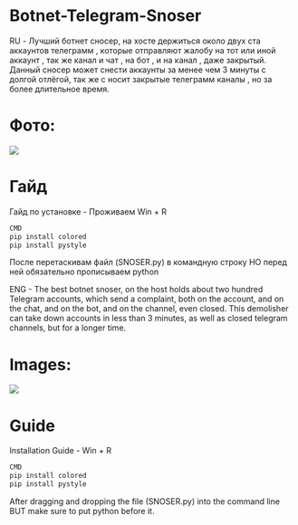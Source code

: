# Botnet-Telegram-Snoser
RU - Лучший ботнет сносер, на хосте держиться около двух ста аккаунтов телеграмм , которые отправляют жалобу на тот или иной аккаунт , так же канал и чат , на бот , и на канал , даже закрытый. Данный сносер может снести аккаунты за менее чем 3 минуты с долгой отлёгой, так же с носит закрытые телеграмм каналы , но за более длительное время.

# Фото:
<img src=https://i.imgur.com/jkzyOhz.png>

# Гайд

Гайд по установке - 
Проживаем Win + R
```bash
CMD
pip install colored
pip install pystyle
```
После перетаскивам файл (SNOSER.py) в командную строку НО перед ней обязательно прописываем python 


ENG - The best botnet snoser, on the host holds about two hundred Telegram accounts, which send a complaint, both on the account, and on the chat, and on the bot, and on the channel, even closed. This demolisher can take down accounts in less than 3 minutes, as well as closed telegram channels, but for a longer time.

# Images:
<img src=https://i.imgur.com/jkzyOhz.png>

# Guide

Installation Guide -
Win + R
```bash
CMD
pip install colored
pip install pystyle
```
After dragging and dropping the file (SNOSER.py) into the command line BUT make sure to put python before it. 
